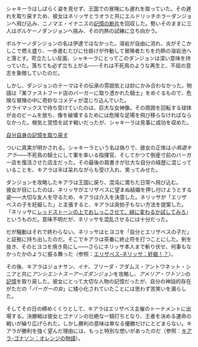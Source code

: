<!-- title: タナキシャ・カリア -->
<!-- status: 生存 -->

シャキーラはしばらく姿を見せず、王国での冒険にも遅れを取っていた。その遅れを取り戻すため、彼女はネリッサとラオラと共にエルドリッチホラーダンジョンへ飛び込み、ニノマエ・イナニスの[記憶の断片](https://www.youtube.com/live/3cr3DLpyB60?feature=shared&t=2640)を回収した。勢いそのままに三人はボルケーノダンジョンへ挑み、その灼熱の試練に立ち向かう。

ボルケーノダンジョンの名は伊達ではなかった。溶岩が自由に流れ、炎がそこかしこで燃え盛り、一歩進むたびに仕掛けが作動して冒険者たちを灼熱の溶岩池へと落とす。苛立たしい反面、シャキーラにとってこのダンジョンは深い意味を持っていた。落ちても必ず立ち上がる――それは不死鳥のような再生と、不屈の意志を象徴していたのだ。

しかし、ダンジョンのテーマはその伝承の雰囲気とは妙にかみ合わなかった。物語は「某ファストフード店のバーガーに取り憑かれた騎士」をめぐるもので、危険な冒険の中に奇妙なコメディが混じり込んでいた。  
クライマックスで待ち受けていたのは、巨大な女神像。その周囲を回転する球体が炎のビームを放ち、像を破壊するためには危険な足場を飛び移らなければならなかった。根気と覚悟を試す戦いだったが、シャキーラは見事に成功を収めた。

[自分自身の記憶を取り戻す](#embed:https://www.youtube.com/live/3cr3DLpyB60?si=Kx0hG8yTKkUwMq1G&start=7508)

ついに真実が明かされる。シャキーラという名は偽りで、彼女の正体は*小鳥遊キアラ*――不死鳥の騎士にして軍を率いる指揮官、そしてかつて倒産寸前のバーガー店を復活させた店主だった。その最後の肩書きが壮大な自分の経歴に混じっていることを、キアラは半ば呆れながらも受け入れ、笑ってみせた。

ダンジョンを攻略したキアラは王国に戻り、混沌に満ちた日常へ飛び込む。  
彼女が目にしたのは、ネリッサがエリザベスに望まぬ結婚を押し付けようとする姿――大切な友人を守るため、キアラは介入を決意した。ネリッサが「エリザベスの子を妊娠した」と主張すると、キアラは突拍子もない方法を提案した。「ネリッサに[レッドストーンの上でおしっこさせて、緑に変わるか試してみろ](https://www.youtube.com/live/3cr3DLpyB60?feature=shared&t=13378)」というものだ。意味不明だが、ネリッサを混乱させるには十分だった。

だが騒動はそれで終わらない。ネリッサはヒヨコを「自分とエリザベスの子だ」と証拠に持ち出したのだ。そこでキアラは茶番に終止符を打つことにした。剣を抜き、そのヒヨコを焼き鳥にし――さらにネリッサ本人まで斬り伏せ、何事もなかったかのように振る舞った（参照：[エリザベス-ネリッサ：妊娠！？](#edge:liz-nerissa)）。

その後、キアラはジョナサン、イナ、フリーダ・アダムス・アントワネット・シニアと共に*アンシエントスーアーズダンジョン*を攻略し、*アメリア・ワトソン*の[記憶](https://www.youtube.com/live/3cr3DLpyB60?feature=shared&t=10767)を取り戻した。彼女にとって大切な人物の記憶だったが、自分の神話的存在がただの「_バーガーの女_」に矮小化されていたことには思わず苦笑いを漏らした。

そしてその日の締めくくりとして、キアラはエリザベス主催のトーナメントに出場する。決勝戦は彼女とゴナソンの壮絶な一騎打ちとなり、王者を決める運命の戦いが繰り広げられた。しかし勝利の意味は単なる優勝だけにとどまらない。キアラが勝利を強く望んだ理由には、もっと特別な想いがあったのだ（参照：[キアラ-ゴナソン：オレンジの物語](#edge:kiara-gigi)）。
